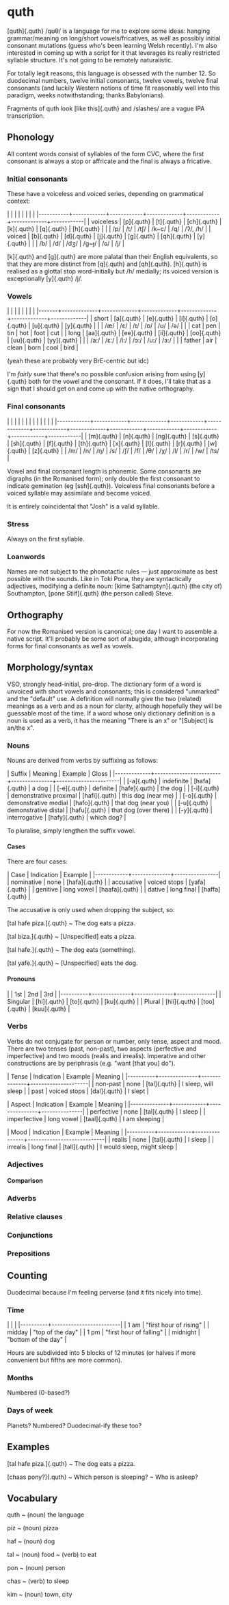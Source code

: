 # quth

[quth]{.quth} /qʊθ/ is a language for me to explore some ideas: hanging
grammar/meaning on long/short vowels/fricatives, as well as possibly
initial consonant mutations (guess who's been learning Welsh
recently).  I'm also interested in coming up with a script for it that
leverages its really restricted syllable structure.  It's not going to
be remotely naturalistic.

For totally legit reasons, this language is obsessed with the
number 12.  So duodecimal numbers, twelve initial consonants, twelve
vowels, twelve final consonants (and luckily Western notions of time
fit reasonably well into this paradigm, weeks notwithstanding; thanks
Babylonians).

Fragments of quth look [like this]{.quth} and /slashes/ are a vague
IPA transcription.

## Phonology

All content words consist of syllables of the form CVC, where the
first consonant is always a stop or affricate and the final is always
a fricative.

### Initial consonants

These have a voiceless and voiced series, depending on grammatical
context:

|           |            |            |             |            |             |            |
|-----------+------------+------------+-------------+------------+-------------+------------|
| voiceless | [p]{.quth} | [t]{.quth} | [ch]{.quth} | [k]{.quth} | [q]{.quth}  | [h]{.quth} |
|           | /p/        | /t/        | /tʃ/        | /k~c/      | /q/         | /ʔ/, /h/   |
| voiced    | [b]{.quth} | [d]{.quth} | [j]{.quth}  | [g]{.quth} | [qh]{.quth} | [y]{.quth} |
|           | /b/        | /d/        | /dʒ/        | /g~ɟ/      | /ɢ/         | /j/        |

[k]{.quth} and [g]{.quth} are more palatal than their English equivalents, so that
they are more distinct from [q]{.quth} and [qh]{.quth}.  [h]{.quth} is realised as a
glottal stop word-initially but /h/ medially; its voiced version is
exceptionally [y]{.quth} /j/.

### Vowels

|       |             |             |             |             |             |             |
|-------+-------------+-------------+-------------+-------------+-------------+-------------|
| short | [a]{.quth}  | [e]{.quth}  | [i]{.quth}  | [o]{.quth}  | [u]{.quth}  | [y]{.quth}  |
|       | /æ/         | /ɛ/         | /ɪ/         | /ɒ/         | /ʊ/         | /ə/         |
|       | cat         | pen         | tin         | hot         | foot        | cut         |
| long  | [aa]{.quth} | [ee]{.quth} | [ii]{.quth} | [oo]{.quth} | [uu]{.quth} | [yy]{.quth} |
|       | /a:/        | /ɛː/        | /i:/        | /ɔ:/        | /u:/        | /ɜ:/        |
|       | father      | air         | clean       | born        | cool        | bird        |

(yeah these are probably very BrE-centric but idc)

I'm _fairly_ sure that there's no possible confusion arising from
using [y]{.quth} both for the vowel and the consonant.  If it does,
I'll take that as a sign that I should get on and come up with the
native orthography.

### Final consonants

|            |            |             |            |             |            |             |            |            |            |            |            |
|------------+------------+-------------+------------+-------------+------------+-------------+------------+------------+------------+------------+------------|
| [m]{.quth} | [n]{.quth} | [ng]{.quth} | [s]{.quth} | [sh]{.quth} | [f]{.quth} | [th]{.quth} | [x]{.quth} | [l]{.quth} | [r]{.quth} | [w]{.quth} | [z]{.quth} |
| /m/        | /n/        | /ŋ/         | /s/        | /ʃ/         | /f/        | /θ/         | /χ/        | /l/        | /r/        | /w/        | /ts/       |

Vowel and final consonant length is phonemic.  Some consonants are
digraphs (in the Romanised form); only double the first consonant to
indicate gemination (eg [ssh]{.quth}).  Voiceless final consonants before a
voiced syllable may assimilate and become voiced.

It is entirely coincidental that "Josh" is a valid syllable.

### Stress

Always on the first syllable.

### Loanwords

Names are not subject to the phonotactic rules — just approximate as
best possible with the sounds.  Like in Toki Pona, they are
syntactically adjectives, modifying a definite noun: [kime Sathamptyn]{.quth}
(the city of) Southampton, [pone Stiif]{.quth} (the person called) Steve.

## Orthography

For now the Romanised version is canonical; one day I want to assemble
a native script.  It'll probably be some sort of abugida, although
incorporating forms for final consonants as well as vowels.

## Morphology/syntax

VSO, strongly head-initial, pro-drop.  The dictionary form of a word
is unvoiced with short vowels and consonants; this is considered
"unmarked" and the "default" use.  A definition will normally give the
two (related) meanings as a verb and as a noun for clarity, although
hopefully they will be guessable most of the time.  If a word whose
only dictionary definition is a noun is used as a verb, it has the
meaning "There is an x" or "[Subject] is an/the x".

### Nouns

Nouns are derived from verbs by suffixing as follows:

| Suffix      | Meaning                | Example       | Gloss                 |
|-------------+------------------------+---------------+-----------------------|
| [-a]{.quth} | indefinite             | [hafa]{.quth} | a dog                 |
| [-e]{.quth} | definite               | [hafe]{.quth} | the dog               |
| [-i]{.quth} | demonstrative proximal | [hafi]{.quth} | this dog (near me)    |
| [-o]{.quth} | demonstrative medial   | [hafo]{.quth} | that dog (near you)   |
| [-u]{.quth} | demonstrative distal   | [hafu]{.quth} | that dog (over there) |
| [-y]{.quth} | interrogative          | [hafy]{.quth} | which dog?            |

To pluralise, simply lengthen the suffix vowel.

#### Cases

There are four cases:

| Case       | Indication   | Example        |
|------------+--------------+----------------|
| nominative | none         | [hafa]{.quth}  |
| accusative | voiced stops | [yafa]{.quth}  |
| genitive   | long vowel   | [haafa]{.quth} |
| dative     | long final   | [haffa]{.quth} |

The accusative is only used when dropping the subject, so:

[tal hafe piza.]{.quth}
~ The dog eats a pizza.

[tal biza.]{.quth}
~ [Unspecified] eats a pizza.

[tal hafe.]{.quth}
~ The dog eats (something).

[tal yafe.]{.quth}
~ [Unspecified] eats the dog.

#### Pronouns

|          | 1st          | 2nd          | 3rd          |
|----------+--------------+--------------+--------------|
| Singular | [hi]{.quth}  | [to]{.quth}  | [ku]{.quth}  |
| Plural   | [hii]{.quth} | [too]{.quth} | [kuu]{.quth} |


### Verbs

Verbs do not conjugate for person or number, only tense, aspect and
mood.  There are two tenses (past, non-past), two aspects
(perfective and imperfective) and two moods (realis and irrealis).
Imperative and other constructions are by periphrasis (e.g. "want
[that you] do").

| Tense    | Indication   | Example      | Meaning             |
|----------+--------------+--------------+---------------------|
| non-past | none         | [tal]{.quth} | I sleep, will sleep |
| past     | voiced stops | [dal]{.quth} | I slept             |

| Aspect       | Indication | Example       | Meaning       |
|--------------+------------+---------------+---------------|
| perfective   | none       | [tal]{.quth}  | I sleep       |
| imperfective | long vowel | [taal]{.quth} | I am sleeping |

| Mood     | Indication | Example       | Meaning                    |
|----------+------------+---------------+----------------------------|
| realis   | none       | [tal]{.quth}  | I sleep                    |
| irrealis | long final | [tall]{.quth} | I would sleep, might sleep |

### Adjectives

#### Comparison

### Adverbs

### Relative clauses

### Conjunctions

### Prepositions

## Counting

Duodecimal because I'm feeling perverse (and it fits nicely into
time).

### Time

|          |                         |
|----------+-------------------------|
| 1 am     | "first hour of rising"  |
| midday   | "top of the day"        |
| 1 pm     | "first hour of falling" |
| midnight | "bottom of the day"     |

Hours are subdivided into 5 blocks of 12 minutes (or halves if more
convenient but fifths are more common).

### Months

Numbered (0-based?)

### Days of week

Planets? Numbered? Duodecimal-ify these too?

## Examples

[tal hafe piza.]{.quth}
~ The dog eats a pizza.

[chaas pony?]{.quth}
~ Which person is sleeping?
~ Who is asleep?

## Vocabulary

quth
~ (noun) the language

piz
~ (noun) pizza

haf
~ (noun) dog

tal
~ (noun) food
~ (verb) to eat

pon
~ (noun) person

chas
~ (verb) to sleep

kim
~ (noun) town, city
